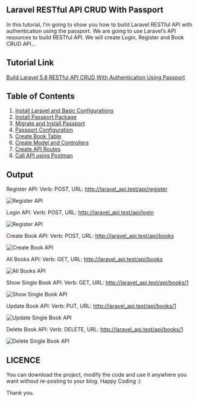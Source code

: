 ## Laravel RESTful API CRUD With Passport
In this tutorial, I’m going to show you how to build Laravel RESTful API with authentication using the passport. We are going to use Laravel’s API resources to build RESTful API. We will create Login, Register and Book CRUD API...
## Tutorial Link
[Build Laravel 5.8 RESTful API CRUD With Authentication Using Passport](https://www.mynotepaper.com/build-laravel-restful-api-crud-with-authentication-using-passport.html)

## Table of Contents
1. [Install Laravel and Basic Configurations]()
2. [Install Passport Package]()
3. [Migrate and Install Passport]()
4. [Passport Configuration]()
5. [Create Book Table]()
6. [Create Model and Controllers]()
7. [Create API Routes]()
8. [Call API using Postman]()


## Output
Register API: Verb: POST, URL: http://laravel_api.test/api/register

![Register API](https://user-images.githubusercontent.com/13184472/54782638-8b9a9c80-4c49-11e9-945f-1538e9cdec9f.png)

Login API: Verb: POST, URL: http://laravel_api.test/api/login

![Register API](https://user-images.githubusercontent.com/13184472/54782683-a66d1100-4c49-11e9-88d2-46abe97db75c.png)

Create Book API: Verb: POST, URL: http://laravel_api.test/api/books

![Create Book API](https://user-images.githubusercontent.com/13184472/54782728-c3a1df80-4c49-11e9-8a03-7af741697eb7.png)

All Books API: Verb: GET, URL: http://laravel_api.test/api/books

![All Books API](https://user-images.githubusercontent.com/13184472/54782770-df0cea80-4c49-11e9-92c4-c6e011d4d4a9.png)

Show Single Book API: Verb: GET, URL: http://laravel_api.test/api/books/1

![Show Single Book API](https://user-images.githubusercontent.com/13184472/54782830-02379a00-4c4a-11e9-91da-73f4b3a9f8e4.png)

Update Book API: Verb: PUT, URL: http://laravel_api.test/api/books/1

![Update Single Book API](https://user-images.githubusercontent.com/13184472/54782871-1c717800-4c4a-11e9-9d17-5847b86a92ae.png)

Delete Book API: Verb: DELETE, URL: http://laravel_api.test/api/books/1

![Delete Single Book API](https://user-images.githubusercontent.com/13184472/54782902-357a2900-4c4a-11e9-8963-8dc70a5e3bde.png)


## LICENCE

You can download the project, modify the code and use it anywhere you want without re-posting to your blog. Happy Coding :)

Thank you.
